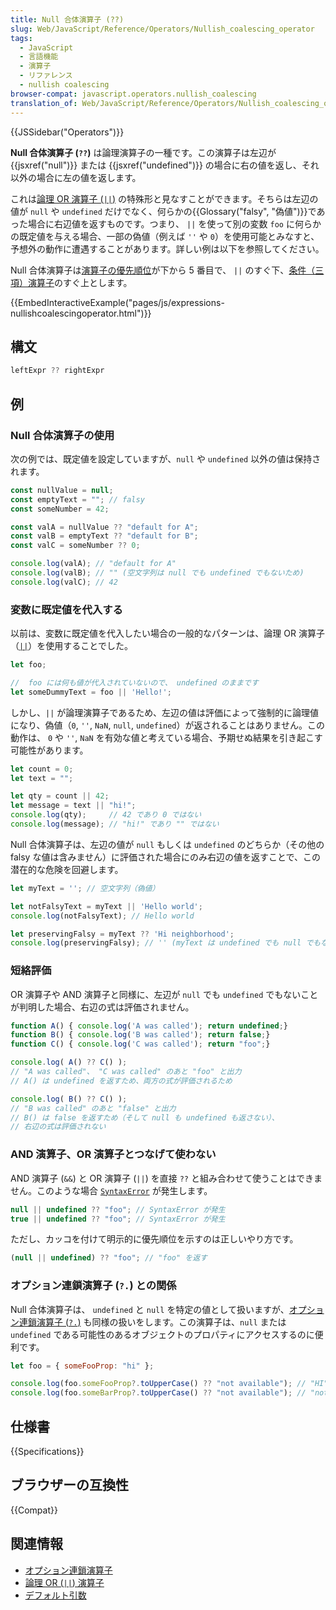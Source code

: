 ```yaml
---
title: Null 合体演算子 (??)
slug: Web/JavaScript/Reference/Operators/Nullish_coalescing_operator
tags:
  - JavaScript
  - 言語機能
  - 演算子
  - リファレンス
  - nullish coalescing
browser-compat: javascript.operators.nullish_coalescing
translation_of: Web/JavaScript/Reference/Operators/Nullish_coalescing_operator
---
```

{{JSSidebar("Operators")}}

**Null 合体演算子 (`??`)** は論理演算子の一種です。この演算子は左辺が {{jsxref("null")}} または {{jsxref("undefined")}} の場合に右の値を返し、それ以外の場合に左の値を返します。

これは[論理 OR 演算子 (`||`)](/ja/docs/Web/JavaScript/Reference/Operators/Logical_OR) の特殊形と見なすことができます。そちらは左辺の値が `null` や `undefined` だけでなく、何らかの{{Glossary("falsy", "偽値")}}であった場合に右辺値を返すものです。つまり、 `||` を使って別の変数 `foo` に何らかの既定値を与える場合、一部の偽値（例えば `''` や `0`）を使用可能とみなすと、予想外の動作に遭遇することがあります。詳しい例は以下を参照してください。

Null 合体演算子は[演算子の優先順位](/ja/docs/Web/JavaScript/Reference/Operators/Operator_Precedence)が下から 5 番目で、 `||` のすぐ下、[条件（三項）演算子](/ja/docs/Web/JavaScript/Reference/Operators/Conditional_Operator)のすぐ上とします。

{{EmbedInteractiveExample("pages/js/expressions-nullishcoalescingoperator.html")}}

## 構文

```js
leftExpr ?? rightExpr
```

## 例

### Null 合体演算子の使用

次の例では、既定値を設定していますが、`null` や `undefined` 以外の値は保持されます。

```js
const nullValue = null;
const emptyText = ""; // falsy
const someNumber = 42;

const valA = nullValue ?? "default for A";
const valB = emptyText ?? "default for B";
const valC = someNumber ?? 0;

console.log(valA); // "default for A"
console.log(valB); // "" (空文字列は null でも undefined でもないため)
console.log(valC); // 42
```

### 変数に既定値を代入する

以前は、変数に既定値を代入したい場合の一般的なパターンは、論理 OR 演算子（[`||`](/ja/docs/Web/JavaScript/Reference/Operators/Logical_OR)）を使用することでした。

```js
let foo;

//  foo には何も値が代入されていないので、 undefined のままです
let someDummyText = foo || 'Hello!';
```

しかし、`||` が論理演算子であるため、左辺の値は評価によって強制的に論理値になり、偽値（`0`, `''`, `NaN`, `null`, `undefined`）が返されることはありません。この動作は、 `0` や `''`, `NaN` を有効な値と考えている場合、予期せぬ結果を引き起こす可能性があります。

```js
let count = 0;
let text = "";

let qty = count || 42;
let message = text || "hi!";
console.log(qty);     // 42 であり 0 ではない
console.log(message); // "hi!" であり "" ではない
```

Null 合体演算子は、左辺の値が `null` もしくは `undefined` のどちらか（その他の falsy な値は含みません）に評価された場合にのみ右辺の値を返すことで、この潜在的な危険を回避します。

```js
let myText = ''; // 空文字列（偽値）

let notFalsyText = myText || 'Hello world';
console.log(notFalsyText); // Hello world

let preservingFalsy = myText ?? 'Hi neighborhood';
console.log(preservingFalsy); // '' (myText は undefined でも null でもない)
```

### 短絡評価

OR 演算子や AND 演算子と同様に、左辺が `null` でも `undefined` でもないことが判明した場合、右辺の式は評価されません。

```js
function A() { console.log('A was called'); return undefined;}
function B() { console.log('B was called'); return false;}
function C() { console.log('C was called'); return "foo";}

console.log( A() ?? C() );
// "A was called"、 "C was called" のあと "foo" と出力
// A() は undefined を返すため、両方の式が評価されるため

console.log( B() ?? C() );
// "B was called" のあと "false" と出力
// B() は false を返すため（そして null も undefined も返さない）、
// 右辺の式は評価されない
```

### AND 演算子、OR 演算子とつなげて使わない

AND 演算子 (`&&`) と OR 演算子 (`||`) を直接 `??` と組み合わせて使うことはできません。このような場合 [`SyntaxError`](/ja/docs/Web/JavaScript/Reference/Global_Objects/SyntaxError) が発生します。

```js example-bad
null || undefined ?? "foo"; // SyntaxError が発生
true || undefined ?? "foo"; // SyntaxError が発生
```

ただし、カッコを付けて明示的に優先順位を示すのは正しいやり方です。

```js example-good
(null || undefined) ?? "foo"; // "foo" を返す
```

### オプション連鎖演算子 (`?.`) との関係

Null 合体演算子は、 `undefined` と `null` を特定の値として扱いますが、[オプション連鎖演算子 (`?.`)](/ja/docs/Web/JavaScript/Reference/Operators/Optional_chaining) も同様の扱いをします。この演算子は、`null` または `undefined` である可能性のあるオブジェクトのプロパティにアクセスするのに便利です。

```js
let foo = { someFooProp: "hi" };

console.log(foo.someFooProp?.toUpperCase() ?? "not available"); // "HI"
console.log(foo.someBarProp?.toUpperCase() ?? "not available"); // "not available"
```

## 仕様書

{{Specifications}}

## ブラウザーの互換性

{{Compat}}

## 関連情報

- [オプション連鎖演算子](/ja/docs/Web/JavaScript/Reference/Operators/Optional_chaining)
- [論理 OR (`||`) 演算子](/ja/docs/Web/JavaScript/Reference/Operators/Logical_OR)
- [デフォルト引数](/ja/docs/Web/JavaScript/Reference/Functions/Default_parameters)

